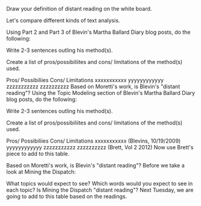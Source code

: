 Draw your definition of distant reading on the white board.

Let's compare different kinds of text analysis.

Using Part 2 and Part 3 of Blevin's Martha Ballard Diary blog posts, do the following:

Write 2-3 sentences outling his method(s).

Create a list of pros/possibiliites and cons/ limitations of the method(s) used.

Pros/ Possibiliies	Cons/ Limitations
xxxxxxxxxxx	yyyyyyyyyyyy
zzzzzzzzzzz	zzzzzzzzzz
Based on Moretti's work, is Blevin's "distant reading"?
Using the Topic Modeling section of Blevin's Martha Ballard Diary blog posts, do the following:

Write 2-3 sentences outling his method(s).

Create a list of pros/possibiliites and cons/ limitations of the method(s) used.

Pros/ Possibiliies	Cons/ Limitations
xxxxxxxxxxx (Blevins, 10/19/2009)	yyyyyyyyyyyy
zzzzzzzzzzz	zzzzzzzzzz (Brett, Vol 2 2012)
Now use Brett's piece to add to this table.

Based on Moretti's work, is Blevin's "distant reading"?
Before we take a look at Mining the Dispatch:

What topics would expect to see?
Which words would you expect to see in each topic?
Is Mining the Dispatch "distant reading"?
Next Tuesday, we are going to add to this table based on the readings.
